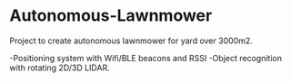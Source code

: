 # Autonomous-Lawnmower

Project to create autonomous lawnmower for yard over 3000m2. 

-Positioning system with Wifi/BLE beacons and RSSI
-Object recognition with rotating 2D/3D LIDAR.